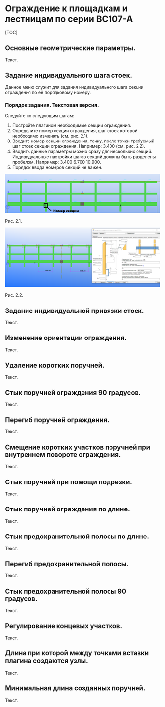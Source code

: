 # Ограждение к площадкам и лестницам по серии ВС107-А

[TOC]

## Основные геометрические параметры.

Текст.

## Задание индивидуального шага стоек.

Данное меню служит для задания индивидуального шага секции ограждения по её порядковому номеру.

### Порядок задания. Текстовая версия.

Следуйте по следующим шагам:

1. Постройте плагином необходимые секции ограждения.
2. Определите номер секции ограждения, шаг стоек которой необходимо изменять (см. рис. 2.1).
3. Введите номер секции ограждения, точку, после точки требуемый шаг стоек секции ограждения. Например: 3.400 (см. рис. 2.2).
4. Вводить данные параметры можно сразу для нескольких секций. Индивидуальные настройки шагов секций должны быть разделены пробелом. Например: 3.400 6.700 10.900.
5. Порядок ввода номеров секций не важен.

![1](1.png)

Рис. 2.1.

![2](2.png)

Рис. 2.2.

## Задание индивидуальной привязки стоек.

Текст.

## Изменение ориентации ограждения.

Текст.

## Удаление коротких поручней.

Текст.

## Стык поручней ограждения 90 градусов.

Текст.

## Перегиб поручней ограждения.

Текст.

## Смещение коротких участков поручней при внутреннем повороте ограждения.

Текст.

## Стык поручней при помощи подрезки.

Текст.

## Стык поручней ограждения по длине.

Текст.

## Стык предохранительной полосы по длине.

Текст.

## Перегиб предохранительной полосы.

Текст.

## Стык предохранительной полосы 90 градусов.

Текст.

## Регулирование концевых участков.

Текст.

## Длина при которой между точками вставки плагина создаются узлы.

Текст.

## Минимальная длина созданных поручней.

Текст.